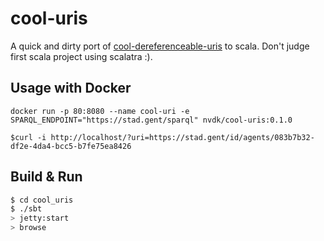 # cool-uris #

A quick and dirty port of [cool-dereferenceable-uris](https://github.com/nvdk/cool-dereferenceable-uris) to scala. Don't judge first scala project using scalatra :).


## Usage with Docker ##
```
docker run -p 80:8080 --name cool-uri -e SPARQL_ENDPOINT="https://stad.gent/sparql" nvdk/cool-uris:0.1.0
```

```
$curl -i http://localhost/?uri=https://stad.gent/id/agents/083b7b32-df2e-4da4-bcc5-b7fe75ea8426
```

## Build & Run ##

```sh
$ cd cool_uris
$ ./sbt
> jetty:start
> browse
```

